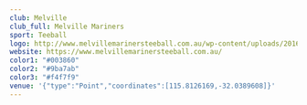 ```yaml
---
club: Melville
club_full: Melville Mariners
sport: Teeball
logo: http://www.melvillemarinersteeball.com.au/wp-content/uploads/2016/08/logo1.png
website: https://www.melvillemarinersteeball.com.au/
color1: "#003860"
color2: "#9ba7ab"
color3: "#f4f7f9"
venue: '{"type":"Point","coordinates":[115.8126169,-32.0389608]}'
---
```

